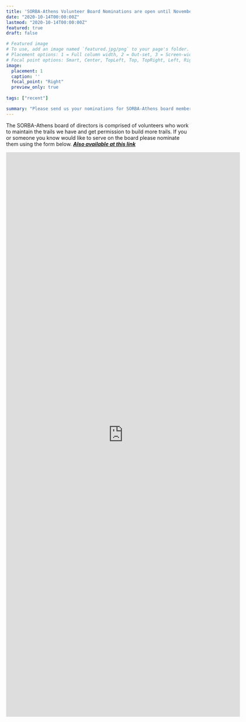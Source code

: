 ```yaml
---
title: 'SORBA-Athens Volunteer Board Nominations are open until November 18th'
date: "2020-10-14T00:00:00Z"
lastmod: "2020-10-14T00:00:00Z"
featured: true
draft: false

# Featured image
# To use, add an image named `featured.jpg/png` to your page's folder.
# Placement options: 1 = Full column width, 2 = Out-set, 3 = Screen-width
# Focal point options: Smart, Center, TopLeft, Top, TopRight, Left, Right, BottomLeft, Bottom, BottomRight
image:
  placement: 1
  caption: ''
  focal_point: "Right"
  preview_only: true
  
tags: ["recent"]

summary: "Please send us your nominations for SORBA-Athens board members by filling out the form"
---
```


The SORBA-Athens board of directors is comprised of volunteers who work to maintain the trails we have and get permission to build more trails. If you or someone you know would like to serve on the board please nominate them using the form below. ***[Also available at this link](https://docs.google.com/forms/d/e/1FAIpQLSfSOk4kZJq7z4ylW8ij37bC9gd4EUNYC593vpe0KvVAERT_nA/viewform?usp=sf_link)***

<p style="text-align: center;"><iframe src="https://docs.google.com/forms/d/e/1FAIpQLSfSOk4kZJq7z4ylW8ij37bC9gd4EUNYC593vpe0KvVAERT_nA/viewform?embedded=true" width="640" height="1545" frameborder="0" marginheight="0" marginwidth="0">Loading…</iframe></p>

